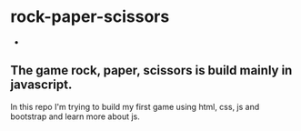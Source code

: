 # rock-paper-scissors

-
The game rock, paper, scissors is build mainly in javascript.
-
In this repo I'm trying to build my first game using html, css, js and bootstrap and learn more about js.
